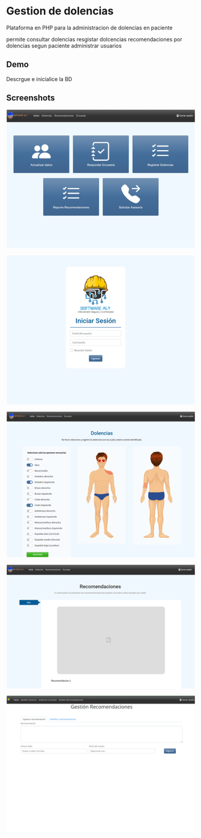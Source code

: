 
# Gestion de dolencias

Plataforma en PHP para la administracion de dolencias en paciente

permite consultar dolencias
resgistar dolcencias
recomendaciones por dolencias segun paciente
administrar usuarios


## Demo

Descrgue e inicialice la BD


## Screenshots

![Inicio de plataforma](./public/web1.png)

![Perfil Docente](./public/web2.png)

![Perfil Docente](./public/web3.png)

![Perfil Docente](./public/web4.png)

![Perfil Docente](./public/web5.png)
